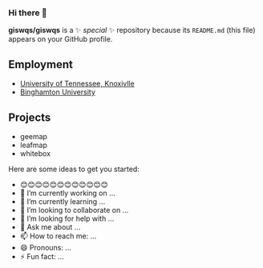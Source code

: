 ### Hi there 👋

**giswqs/giswqs** is a ✨ _special_ ✨ repository because its `README.md` (this file) appears on your GitHub profile.

## Employment
- [University of Tennessee, Knoxivlle](https://www.utk.edu/)
- [Binghamton University](https://binghamton.edu)

## Projects
- geemap
- leafmap
- whitebox

Here are some ideas to get you started:

- 😊😊😊😊😊😊😊😊😊😊😊😊
- 🔭 I’m currently working on ...
- 🌱 I’m currently learning ...
- 👯 I’m looking to collaborate on ...
- 🤔 I’m looking for help with ...
- 💬 Ask me about ...
- 📫 How to reach me: ...
- 😄 Pronouns: ...
- ⚡ Fun fact: ...

